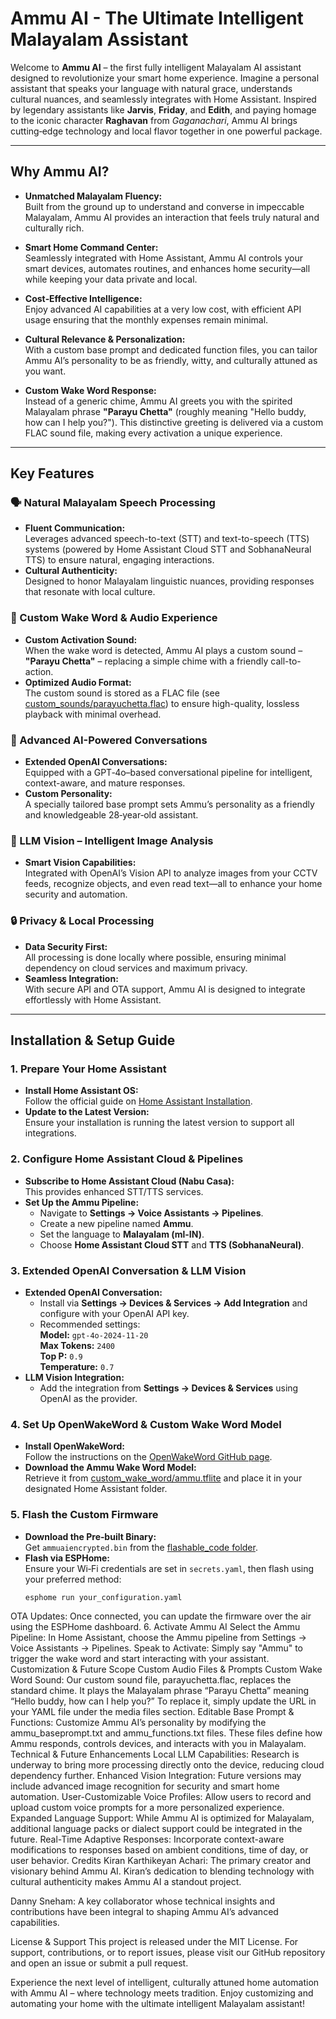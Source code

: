 # Ammu AI - The Ultimate Intelligent Malayalam Assistant

Welcome to **Ammu AI** – the first fully intelligent Malayalam AI assistant designed to revolutionize your smart home experience. Imagine a personal assistant that speaks your language with natural grace, understands cultural nuances, and seamlessly integrates with Home Assistant. Inspired by legendary assistants like **Jarvis**, **Friday**, and **Edith**, and paying homage to the iconic character **Raghavan** from *Gaganachari*, Ammu AI brings cutting‑edge technology and local flavor together in one powerful package.

---

## Why Ammu AI?

- **Unmatched Malayalam Fluency:**  
  Built from the ground up to understand and converse in impeccable Malayalam, Ammu AI provides an interaction that feels truly natural and culturally rich.

- **Smart Home Command Center:**  
  Seamlessly integrated with Home Assistant, Ammu AI controls your smart devices, automates routines, and enhances home security—all while keeping your data private and local.

- **Cost‑Effective Intelligence:**  
  Enjoy advanced AI capabilities at a very low cost, with efficient API usage ensuring that the monthly expenses remain minimal.

- **Cultural Relevance & Personalization:**  
  With a custom base prompt and dedicated function files, you can tailor Ammu AI’s personality to be as friendly, witty, and culturally attuned as you want.

- **Custom Wake Word Response:**  
  Instead of a generic chime, Ammu AI greets you with the spirited Malayalam phrase **"Parayu Chetta"** (roughly meaning "Hello buddy, how can I help you?"). This distinctive greeting is delivered via a custom FLAC sound file, making every activation a unique experience.

---

## Key Features

### 🗣️ Natural Malayalam Speech Processing
- **Fluent Communication:**  
  Leverages advanced speech-to-text (STT) and text-to-speech (TTS) systems (powered by Home Assistant Cloud STT and SobhanaNeural TTS) to ensure natural, engaging interactions.
- **Cultural Authenticity:**  
  Designed to honor Malayalam linguistic nuances, providing responses that resonate with local culture.

### 🎤 Custom Wake Word & Audio Experience
- **Custom Activation Sound:**  
  When the wake word is detected, Ammu AI plays a custom sound – **"Parayu Chetta"** – replacing a simple chime with a friendly call-to-action.
- **Optimized Audio Format:**  
  The custom sound is stored as a FLAC file (see [custom_sounds/parayuchetta.flac](https://github.com/kiranvenom1209/ammuai/blob/main/custom_sounds/parayuchetta.flac)) to ensure high-quality, lossless playback with minimal overhead.
  
### 🤖 Advanced AI-Powered Conversations
- **Extended OpenAI Conversations:**  
  Equipped with a GPT‑4o–based conversational pipeline for intelligent, context-aware, and mature responses.
- **Custom Personality:**  
  A specially tailored base prompt sets Ammu’s personality as a friendly and knowledgeable 28‑year‑old assistant.

### 📸 LLM Vision – Intelligent Image Analysis
- **Smart Vision Capabilities:**  
  Integrated with OpenAI’s Vision API to analyze images from your CCTV feeds, recognize objects, and even read text—all to enhance your home security and automation.

### 🔒 Privacy & Local Processing
- **Data Security First:**  
  All processing is done locally where possible, ensuring minimal dependency on cloud services and maximum privacy.
- **Seamless Integration:**  
  With secure API and OTA support, Ammu AI is designed to integrate effortlessly with Home Assistant.

---

## Installation & Setup Guide

### 1. Prepare Your Home Assistant
- **Install Home Assistant OS:**  
  Follow the official guide on [Home Assistant Installation](https://www.home-assistant.io/installation/).
- **Update to the Latest Version:**  
  Ensure your installation is running the latest version to support all integrations.

### 2. Configure Home Assistant Cloud & Pipelines
- **Subscribe to Home Assistant Cloud (Nabu Casa):**  
  This provides enhanced STT/TTS services.
- **Set Up the Ammu Pipeline:**
  - Navigate to **Settings → Voice Assistants → Pipelines**.
  - Create a new pipeline named **Ammu**.
  - Set the language to **Malayalam (ml-IN)**.
  - Choose **Home Assistant Cloud STT** and **TTS (SobhanaNeural)**.

### 3. Extended OpenAI Conversation & LLM Vision
- **Extended OpenAI Conversation:**
  - Install via **Settings → Devices & Services → Add Integration** and configure with your OpenAI API key.
  - Recommended settings:  
    **Model:** `gpt-4o-2024-11-20`  
    **Max Tokens:** `2400`  
    **Top P:** `0.9`  
    **Temperature:** `0.7`
- **LLM Vision Integration:**
  - Add the integration from **Settings → Devices & Services** using OpenAI as the provider.

### 4. Set Up OpenWakeWord & Custom Wake Word Model
- **Install OpenWakeWord:**  
  Follow the instructions on the [OpenWakeWord GitHub page](https://github.com/dscripka/openWakeWord/tree/main).
- **Download the Ammu Wake Word Model:**  
  Retrieve it from [custom_wake_word/ammu.tflite](https://github.com/kiranvenom1209/ammuai/tree/main/custom_wake_word/ammu.tflite) and place it in your designated Home Assistant folder.

### 5. Flash the Custom Firmware
- **Download the Pre‑built Binary:**  
  Get `ammuaiencrypted.bin` from the [flashable_code folder](https://github.com/kiranvenom1209/ammuai/blob/main/flashable_code/ammuaiencrypted.bin).
- **Flash via ESPHome:**  
  Ensure your Wi‑Fi credentials are set in `secrets.yaml`, then flash using your preferred method:
  ```bash
  esphome run your_configuration.yaml
OTA Updates:
Once connected, you can update the firmware over the air using the ESPHome dashboard.
6. Activate Ammu AI
Select the Ammu Pipeline:
In Home Assistant, choose the Ammu pipeline from Settings → Voice Assistants → Pipelines.
Speak to Activate:
Simply say "Ammu" to trigger the wake word and start interacting with your assistant.
Customization & Future Scope
Custom Audio Files & Prompts
Custom Wake Word Sound:
Our custom sound file, parayuchetta.flac, replaces the standard chime. It plays the Malayalam phrase “Parayu Chetta” meaning “Hello buddy, how can I help you?”
To replace it, simply update the URL in your YAML file under the media files section.
Editable Base Prompt & Functions:
Customize Ammu AI’s personality by modifying the ammu_baseprompt.txt and ammu_functions.txt files. These files define how Ammu responds, controls devices, and interacts with you in Malayalam.
Technical & Future Enhancements
Local LLM Capabilities:
Research is underway to bring more processing directly onto the device, reducing cloud dependency further.
Enhanced Vision Integration:
Future versions may include advanced image recognition for security and smart home automation.
User-Customizable Voice Profiles:
Allow users to record and upload custom voice prompts for a more personalized experience.
Expanded Language Support:
While Ammu AI is optimized for Malayalam, additional language packs or dialect support could be integrated in the future.
Real-Time Adaptive Responses:
Incorporate context-aware modifications to responses based on ambient conditions, time of day, or user behavior.
Credits
Kiran Karthikeyan Achari:
The primary creator and visionary behind Ammu AI. Kiran’s dedication to blending technology with cultural authenticity makes Ammu AI a standout project.

Danny Sneham:
A key collaborator whose technical insights and contributions have been integral to shaping Ammu AI’s advanced capabilities.

License & Support
This project is released under the MIT License. For support, contributions, or to report issues, please visit our GitHub repository and open an issue or submit a pull request.

Experience the next level of intelligent, culturally attuned home automation with Ammu AI – where technology meets tradition. Enjoy customizing and automating your home with the ultimate intelligent Malayalam assistant!
